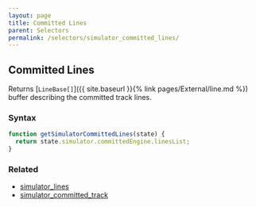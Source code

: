 ```yaml
---
layout: page
title: Committed Lines
parent: Selectors
permalink: /selectors/simulator_committed_lines/
---
```


## Committed Lines

Returns [`LineBase[]`]({{ site.baseurl }}{% link pages/External/line.md %}) buffer describing the committed track lines.

### Syntax

```js
function getSimulatorCommittedLines(state) {
  return state.simulator.committedEngine.linesList;
}
```

### Related

- [simulator_lines](./simulator_lines.md)
- [simulator_committed_track](./simulator_committed_track.md)

